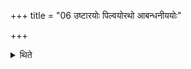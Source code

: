 +++
title = "06 उष्टारयोः पिल्वयोरथो आबन्धनीययोः"

+++

<details><summary>थिते</summary>

उष्टारयोः पिल्वयोरथो आबन्धनीययोः । सर्वेषां विद्म वो नाम वाहाः कीलालपेशस इति युक्तानभिमन्त्र्योदस्थाद्गोजिद्धनजिदश्वजिद्धिरण्यजित्सूनृतया परीवृतः । एकचक्रेण सविता रथेनोर्जो भागं पृथिवीमेत्वापृणन्निति लाङ्गलमुच्छ्रयति ६
</details>
